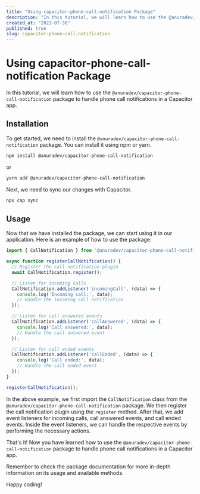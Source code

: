 ```yaml
---
title: "Using capacitor-phone-call-notification Package"
description: "In this tutorial, we will learn how to use the @anuradev/capacitor-phone-call-notification package to handle phone call notifications in a Capacitor app."
created_at: "2021-07-30"
published: true
slug: capacitor-phone-call-notification
---
```


# Using capacitor-phone-call-notification Package

In this tutorial, we will learn how to use the `@anuradev/capacitor-phone-call-notification` package to handle phone call notifications in a Capacitor app.

## Installation

To get started, we need to install the `@anuradev/capacitor-phone-call-notification` package. You can install it using npm or yarn.

```bash
npm install @anuradev/capacitor-phone-call-notification
```

or

```bash
yarn add @anuradev/capacitor-phone-call-notification
```

Next, we need to sync our changes with Capacitor.

```bash
npx cap sync
```

## Usage

Now that we have installed the package, we can start using it in our application. Here is an example of how to use the package:

```typescript
import { CallNotification } from '@anuradev/capacitor-phone-call-notification';

async function registerCallNotification() {
  // Register the call notification plugin
  await CallNotification.register();

  // Listen for incoming calls
  CallNotification.addListener('incomingCall', (data) => {
    console.log('Incoming call:', data);
    // Handle the incoming call notification
  });

  // Listen for call answered events
  CallNotification.addListener('callAnswered', (data) => {
    console.log('Call answered:', data);
    // Handle the call answered event
  });

  // Listen for call ended events
  CallNotification.addListener('callEnded', (data) => {
    console.log('Call ended:', data);
    // Handle the call ended event
  });
}

registerCallNotification();
```

In the above example, we first import the `CallNotification` class from the `@anuradev/capacitor-phone-call-notification` package. We then register the call notification plugin using the `register` method. After that, we add event listeners for incoming calls, call answered events, and call ended events. Inside the event listeners, we can handle the respective events by performing the necessary actions.

That's it! Now you have learned how to use the `@anuradev/capacitor-phone-call-notification` package to handle phone call notifications in a Capacitor app.

Remember to check the package documentation for more in-depth information on its usage and available methods.

Happy coding!
